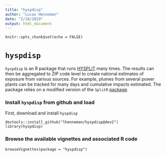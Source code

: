 ```yaml
---
title: "hyspdisp"
author: "Lucas Henneman"
date: "2/18/2019"
output: html_document
---
```


```{r setup, include=FALSE}
knitr::opts_chunk$set(echo = FALSE)
```

# ```hyspdisp```

```hyspdisp``` is an R package that runs [HYSPLIT](https://ready.arl.noaa.gov/HYSPLIT.php) many times. The results can then be aggregated to ZIP code level to create national estimates of exposure from various sources.  For example, plumes from several power plants can be tracked for many days and cumulative impacts estimated. The package relies on a modified version of the ```SplitR``` [package](https://github.com/lhenneman/SplitR).

### Install ```hyspdisp``` from github and load 
First, download and install ```hyspdisp```
```{r}
devtools::install_github("lhenneman/hyspdisp@dev2")
library(hyspdisp)
```

### Browse the available vignettes and associated R code

```{r}
browseVignettes(package = "hyspdisp")
```




















